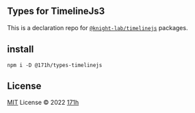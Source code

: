 ## Types for TimelineJs3

This is a declaration repo for [`@knight-lab/timelinejs`](https://github.com/NUKnightLab/TimelineJS3) packages.


## install
`
npm i -D @171h/types-timelinejs
`

## License

[MIT](./LICENSE) License © 2022 [171h](https://github.com/171h)
